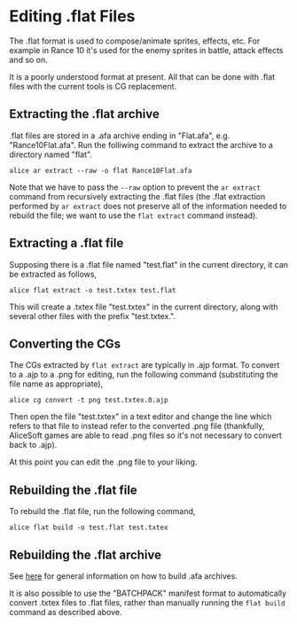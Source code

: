 Editing .flat Files
===================

The .flat format is used to compose/animate sprites, effects, etc. For example
in Rance 10 it's used for the enemy sprites in battle, attack effects and so on.

It is a poorly understood format at present. All that can be done with .flat
files with the current tools is CG replacement.

## Extracting the .flat archive

.flat files are stored in a .afa archive ending in "Flat.afa", e.g.
"Rance10Flat.afa". Run the folliwing command to extract the archive to a
directory named "flat".

    alice ar extract --raw -o flat Rance10Flat.afa
    
Note that we have to pass the `--raw` option to prevent the `ar extract` command
from recursively extracting the .flat files (the .flat extraction performed by
`ar extract` does not preserve all of the information needed to rebuild the
file; we want to use the `flat extract` command instead).

## Extracting a .flat file

Supposing there is a .flat file named "test.flat" in the current directory, it
can be extracted as follows,

    alice flat extract -o test.txtex test.flat

This will create a .txtex file "test.txtex" in the current directory, along with
several other files with the prefix "test.txtex.".

## Converting the CGs

The CGs extracted by `flat extract` are typically in .ajp format. To convert to
a .ajp to a .png for editing, run the following command (substituting the file
name as appropriate),

    alice cg convert -t png test.txtex.0.ajp

Then open the file "test.txtex" in a text editor and change the line which
refers to that file to instead refer to the converted .png file (thankfully,
AliceSoft games are able to read .png files so it's not necessary to convert
back to .ajp).

At this point you can edit the .png file to your liking.

## Rebuilding the .flat file

To rebuild the .flat file, run the following command,

    alice flat build -o test.flat test.txtex
    
## Rebuilding the .flat archive

See [here](https://haniwa.technology/alice-tools/README-alice-ar.html) for
general information on how to build .afa archives.

It is also possible to use the "BATCHPACK" manifest format to automatically
convert .txtex files to .flat files, rather than manually running the
`flat build` command as described above.
